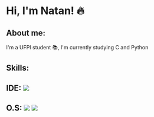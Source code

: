 
# Hi, I'm Natan! 🔥

## About me:

I'm a UFPI student 📚, I'm currently studying C and Python 

## Skills: <link rel="stylesheet" type='text/css' href="https://cdn.jsdelivr.net/gh/devicons/devicon@latest/devicon.min.css" />

## IDE: <img src="https://img.shields.io/badge/Visual_Studio_Code-0078D4?style=for-the-badge&logo=visual%20studio%20code&logoColor=white"/>
                                                                                                                                                  
## O.S:  <img src="https://img.shields.io/badge/Ubuntu-E95420?style=for-the-badge&logo=ubuntu&logoColor=white"/> <img src="https://img.shields.io/badge/Windows-0078D6?style=for-the-badge&logo=windows&logoColor=white"/>

